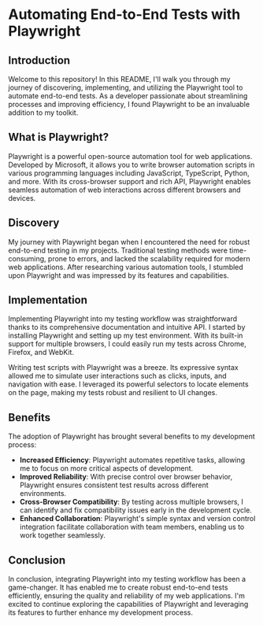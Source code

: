 # Automating End-to-End Tests with Playwright

## Introduction

Welcome to this repository! In this README, I'll walk you through my journey of discovering, implementing, and utilizing the Playwright tool to automate end-to-end tests. As a developer passionate about streamlining processes and improving efficiency, I found Playwright to be an invaluable addition to my toolkit.

## What is Playwright?

Playwright is a powerful open-source automation tool for web applications. Developed by Microsoft, it allows you to write browser automation scripts in various programming languages including JavaScript, TypeScript, Python, and more. With its cross-browser support and rich API, Playwright enables seamless automation of web interactions across different browsers and devices.

## Discovery

My journey with Playwright began when I encountered the need for robust end-to-end testing in my projects. Traditional testing methods were time-consuming, prone to errors, and lacked the scalability required for modern web applications. After researching various automation tools, I stumbled upon Playwright and was impressed by its features and capabilities.

## Implementation

Implementing Playwright into my testing workflow was straightforward thanks to its comprehensive documentation and intuitive API. I started by installing Playwright and setting up my test environment. With its built-in support for multiple browsers, I could easily run my tests across Chrome, Firefox, and WebKit.

Writing test scripts with Playwright was a breeze. Its expressive syntax allowed me to simulate user interactions such as clicks, inputs, and navigation with ease. I leveraged its powerful selectors to locate elements on the page, making my tests robust and resilient to UI changes.

## Benefits

The adoption of Playwright has brought several benefits to my development process:

- **Increased Efficiency**: Playwright automates repetitive tasks, allowing me to focus on more critical aspects of development.
- **Improved Reliability**: With precise control over browser behavior, Playwright ensures consistent test results across different environments.
- **Cross-Browser Compatibility**: By testing across multiple browsers, I can identify and fix compatibility issues early in the development cycle.
- **Enhanced Collaboration**: Playwright's simple syntax and version control integration facilitate collaboration with team members, enabling us to work together seamlessly.

## Conclusion

In conclusion, integrating Playwright into my testing workflow has been a game-changer. It has enabled me to create robust end-to-end tests efficiently, ensuring the quality and reliability of my web applications. I'm excited to continue exploring the capabilities of Playwright and leveraging its features to further enhance my development process.
